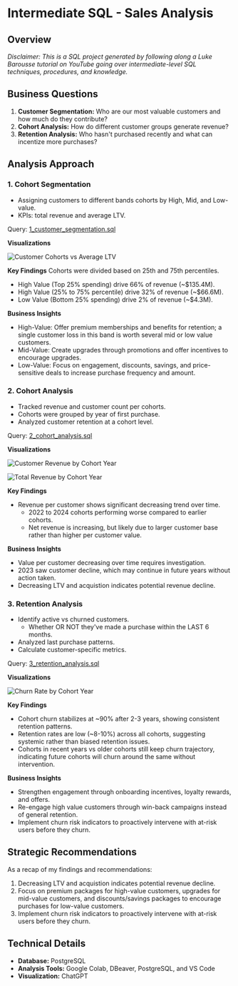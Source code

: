 # Intermediate SQL - Sales Analysis

## Overview

*Disclaimer: This is a SQL project generated by following along a Luke Barousse tutorial on YouTube going over intermediate-level SQL techniques, procedures, and knowledge.*

## Business Questions

1. **Customer Segmentation:** Who are our most valuable customers and how much do they contribute?
2. **Cohort Analysis:** How do different customer groups generate revenue?
3. **Retention Analysis:** Who hasn't purchased recently and what can incentize more purchases?

## Analysis Approach

### 1. Cohort Segmentation
- Assigning customers to different bands cohorts by High, Mid, and Low-value.
- KPIs: total revenue and average LTV.

Query: [1_customer_segmentation.sql](/Scripts/1_customer_segmentation.sql)

**Visualizations**

![Customer Cohorts vs Average LTV](https://i.ibb.co/9mKtpzJ3/output-4.png)

**Key Findings**
Cohorts were divided based on 25th and 75th percentiles.

- High Value (Top 25% spending) drive 66% of revenue (~$135.4M).
- High Value (25% to 75% percentile) drive 32% of revenue (~$66.6M).
- Low Value (Bottom 25% spending) drive 2% of revenue (~$4.3M).

**Business Insights**

- High-Value: Offer premium memberships and benefits for retention; a single customer loss in this band is worth several mid or low value customers.
- Mid-Value: Create upgrades through promotions and offer incentives to encourage upgrades.
- Low-Value: Focus on engagement, discounts, savings, and price-sensitive deals to increase purchase frequency and amount.

### 2. Cohort Analysis
- Tracked revenue and customer count per cohorts.
- Cohorts were grouped by year of first purchase.
- Analyzed customer retention at a cohort level.

Query: [2_cohort_analysis.sql](/Scripts/2_cohort_analysis.sql)

**Visualizations**

![Customer Revenue by Cohort Year](https://i.ibb.co/WWJHPT59/output-3.png)

![Total Revenue by Cohort Year](https://i.ibb.co/dwP4J3gK/output-2.png)

**Key Findings**
- Revenue per customer shows significant decreasing trend over time.
    - 2022 to 2024 cohorts performing worse compared to earlier cohorts.
    - Net revenue is increasing, but likely due to larger customer base rather than higher per customer value.

**Business Insights**

- Value per customer decreasing over time requires investigation.
- 2023 saw customer decline, which may continue in future years without action taken.
- Decreasing LTV and acquistion indicates potential revenue decline.

### 3. Retention Analysis
- Identify active vs churned customers.
    - Whether OR NOT they've made a purchase within the LAST 6 months.
- Analyzed last purchase patterns.
- Calculate customer-specific metrics.

Query: [3_retention_analysis.sql](/Scripts/3_retention_analysis.sql)

**Visualizations**

![Churn Rate by Cohort Year](https://i.ibb.co/WNb23bqg/output-5.png)

**Key Findings**

- Cohort churn stabilizes at ~90% after 2-3 years, showing consistent retention patterns.
- Retention rates are low (~8-10%) across all cohorts, suggesting systemic rather than biased retention issues.
-  Cohorts in recent years vs older cohorts still keep churn trajectory, indicating future cohorts will churn around the same without intervention.

**Business Insights**

- Strengthen engagement through onboarding incentives, loyalty rewards, and offers.
- Re-engage high value customers through win-back campaigns instead of general retention.
- Implement churn risk indicators to proactively intervene with at-risk users before they churn.

## Strategic Recommendations

As a recap of my findings and recommendations:

1. Decreasing LTV and acquistion indicates potential revenue decline.
2. Focus on premium packages for high-value customers, upgrades for mid-value customers, and discounts/savings packages to encourage purchases for low-value customers.
3. Implement churn risk indicators to proactively intervene with at-risk users before they churn.

## Technical Details
- **Database:** PostgreSQL
- **Analysis Tools:** Google Colab, DBeaver, PostgreSQL, and VS Code
- **Visualization:** ChatGPT